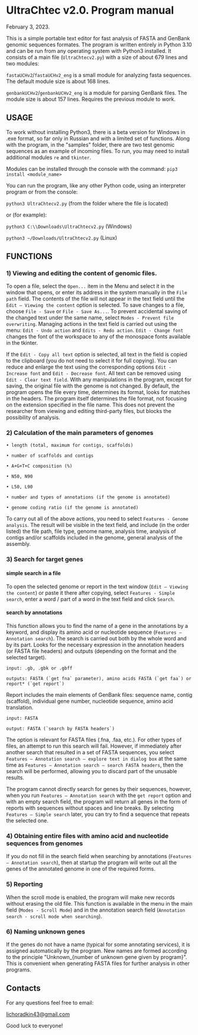 # UltraChtec v2.0. Program manual
February 3, 2023.

This is a simple portable text editor for fast analysis of FASTA and GenBank genomic sequences formates. The program is written entirely in Python 3.10 and can be run from any operating system with Python3 installed. It consists of a main file (`UltraChtecv2.py`) with a size of about 679 lines and two modules:

`fastaUCHv2`/`fastaUCHv2_eng` is a small module for analyzing fasta sequences. The default module size is about 168 lines. 

`genbankUCHv2`/`genbankUCHv2_eng` is a module for parsing GenBank files. The module size is about 157 lines. Requires the previous module to work.

## USAGE
To work without installing Python3, there is a beta version for Windows in .exe format, so far only in Russian and with a limited set of functions. Along with the program, in the "samples" folder, there are two test genomic sequences as an example of incoming files. To run, you may need to install additional modules `re` and `tkinter`.

Modules can be installed through the console with the command: 
`pip3 install <module_name>` 

You can run the program, like any other Python code, using an interpreter program or from the console: 

`python3 UltraChtecv2.py` (from the folder where the file is located) 

or (for example):

`python3 C:\\Downloads\UltraChtecv2.py` (Windows) 

`python3 ~/Downloads/UltraChtecv2.py` (Linux)

## FUNCTIONS
### 1) Viewing and editing the content of genomic files. 
  To open a file, select the `Open...` item in the Menu and select it in the window that opens, or enter its address in the system manually in the `File path` field. The contents of the file will not appear in the text field until the `Edit – Viewing the content` option is selected. To save changes to a file, choose `File - Save` or `File - Save As...`. To prevent accidental saving of the changed text under the same name, select `Modes - Prevent file overwriting`. Managing actions in the text field is carried out using the menu: `Edit - Undo action` and `Edits - Redo action`. `Edit - Change font` changes the font of the workspace to any of the monospace fonts available in the tkinter.
  
  If the `Edit - Copy all text` option is selected, all text in the field is copied to the clipboard (you do not need to select it for full copying). You can reduce and enlarge the text using the corresponding options `Edit - Increase font` and `Edit - Decrease font`. All text can be removed using `Edit - Clear text field`. With any manipulations in the program, except for saving, the original file with the genome is not changed. By default, the program opens the file every time, determines its format, looks for matches in the headers. The program itself determines the file format, not focusing on the extension specified in the file name. This does not prevent the researcher from viewing and editing third-party files, but blocks the possibility of analysis.
  
### 2) Calculation of the main parameters of genomes

    • length (total, maximum for contigs, scaffolds)
    
    • number of scaffolds and contigs
    
    • A+G+T+C composition (%)
    
    • N50, N90
    
    • L50, L90
    
    • number and types of annotations (if the genome is annotated)
    
    • genome coding ratio (if the genome is annotated)
    
To carry out all of the above actions, you need to select `Features - Genome analysis`. The result will be visible in the text field, and include (in the order listed) the file path, file type, genome name, analysis time, analysis of contigs and/or scaffolds included in the genome, general analysis of the assembly.

### 3) Search for target genes
#### simple search in a file

To open the selected genome or report in the text window (`Edit – Viewing the content`) or paste it there after copying, select `Features - Simple search`, enter a word / part of a word in the text field and click `Search`.

#### search by annotations

This function allows you to find the name of a gene in the annotations by a keyword, and display its amino acid or nucleotide sequence (`Features — Annotation search`). The search is carried out both by the whole word and by its part. Looks for the necessary expression in the annotation headers (or FASTA file headers) and outputs (depending on the format and the selected target).

    input: .gb, .gbk or .gbff

    outputs: FASTA (`get fna` parameter), amino acids FASTA (`get faa`) or report* (`get report`)

Report includes the main elements of GenBank files: sequence name, contig (scaffold), individual gene number, nucleotide sequence, amino acid translation.

    input: FASTA

    output: FASTA (`search by FASTA headers`)
    
The option is relevant for FASTA files (.fna, .faa, etc.). For other types of files, an attempt to run this search will fail. 
However, if immediately after another search that resulted in a set of FASTA sequences, you select `Features — Annotation search – explore text in dialog box` at the same time as `Features — Annotation search – search FASTA headers`, then the search will be performed, allowing you to discard part of the unusable results.
     
The program cannot directly search for genes by their sequences, however, when you run `Features — Annotation search` with the `get report` option and with an empty search field, the program will return all genes in the form of reports with sequences without spaces and line breaks. By selecting `Features — Simple search` later, you can try to find a sequence that repeats the selected one.

 
### 4) Obtaining entire files with amino acid and nucleotide sequences from genomes
If you do not fill in the search field when searching by annotations (`Features — Annotation search`), then at startup the program will write out all the genes of the annotated genome in one of the required forms.

### 5) Reporting 
When the scroll mode is enabled, the program will make new records without erasing the old file. This function is available in the menu in the main field (`Modes - Scroll Mode`) and in the annotation search field (`Annotation search - scroll mode when searching`).

### 6) Naming unknown genes
If the genes do not have a name (typical for some annotating services), it is assigned automatically by the program. New names are formed according to the principle "Unknown_{number of unknown gene given by program}". This is convenient when generating FASTA files for further analysis in other programs.

## Contacts
For any questions feel free to email: 

lichoradkin43@gmail.com

Good luck to everyone!
